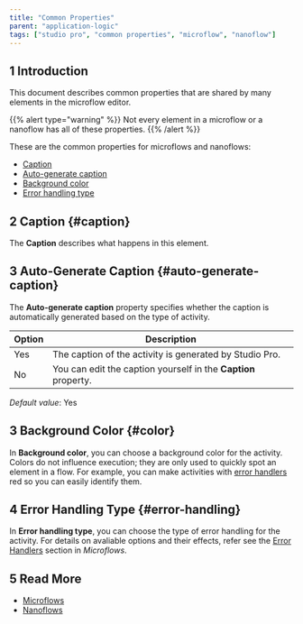 ```yaml
---
title: "Common Properties"
parent: "application-logic"
tags: ["studio pro", "common properties", "microflow", "nanoflow"]
---
```


## 1 Introduction

This document describes common properties that are shared by many elements in the microflow editor.

{{% alert type="warning" %}}
Not every element in a microflow or a nanoflow has all of these properties.
{{% /alert %}}

These are the common properties for microflows and nanoflows:

* [Caption](#caption)
* [Auto-generate caption](#auto-generate-caption)
* [Background color](#color)
* [Error handling type](#error-handling)

## 2 Caption {#caption}

The **Caption** describes what happens in this element. 

## 3 Auto-Generate Caption {#auto-generate-caption}

The **Auto-generate caption** property specifies whether the caption is automatically generated based on the type of activity.

| Option | Description |
| --- | --- |
| Yes | The caption of the activity is generated by Studio Pro. |
| No | You can edit the caption yourself in the **Caption** property. |

*Default value*: Yes

## 3 Background Color {#color}

In **Background color**, you can choose a background color for the activity. Colors do not influence execution; they are only used to quickly spot an element in a flow. For example, you can make activities with [error handlers](microflows#errorhandlers) red so you can easily identify them.

## 4 Error Handling Type {#error-handling}

In **Error handling type**, you can choose the type of error handling for the activity. For details on avaliable options and their effects, refer see the [Error Handlers](microflows#errorhandlers) section in *Microflows*.

## 5 Read More

* [Microflows](microflows)
* [Nanoflows](nanoflows)
